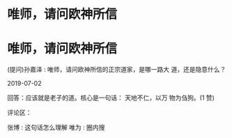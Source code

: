 # 唯师，请问欧神所信

# 唯师，请问欧神所信

(提问)孙嘉泽 : 唯师，请问欧神所信的正宗道家，是哪一路大 道，还是隐意什么？

2019-07-02

回答：应该就是老子的道。核心是一句话： 天地不仁，以万 物为刍狗。(1 赞)

评论区：

张博 : 这句话怎么理解 唯为 : 圈内搜